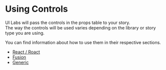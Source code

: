 # Using Controls

UI Labs will pass the controls in the <span class="item-description">props</span> table to your story.<br/>
The way the controls will be used varies depending on the library or story type you are using.

You can find information about how to use them in their respective sections.

- [React / Roact](/docs/stories/advanced/react)
- [Fusion](/docs/stories/advanced/fusion)
- [Generic](/docs/stories/advanced/generic)